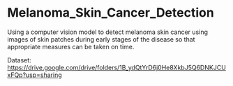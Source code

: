 # Melanoma_Skin_Cancer_Detection
Using a computer vision model to detect melanoma skin cancer using images of skin patches during early stages of the disease so that appropriate measures can be taken on time.

Dataset: https://drive.google.com/drive/folders/1B_ydQtYrD6j0He8XkbJ5Q6DNKJCUxFQp?usp=sharing